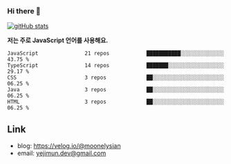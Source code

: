### Hi there 👋

<!--
**moonelysian/moonelysian** is a ✨ _special_ ✨ repository because its `README.md` (this file) appears on your GitHub profile.

Here are some ideas to get you started:

- 🔭 I’m currently working on ...
- 🌱 I’m currently learning ...
- 👯 I’m looking to collaborate on ...
- 🤔 I’m looking for help with ...
- 💬 Ask me about ...
- 📫 How to reach me: ...
- 😄 Pronouns: ...
- ⚡ Fun fact: ...
-->

<!-- [![wakatime stats](https://github-readme-stats.vercel.app/api/wakatime?username=moonelysian)](https://github.com/anuraghazra/github-readme-stats) -->

[![gitHub stats](https://github-readme-stats.vercel.app/api?username=moonelysian&show_icons=true)](https://github.com/anuraghazra/github-readme-stats)

<!--START_SECTION:waka-->
**저는 주로 JavaScript 언어를 사용해요.** 

```text
JavaScript               21 repos            ███████████░░░░░░░░░░░░░░   43.75 % 
TypeScript               14 repos            ███████░░░░░░░░░░░░░░░░░░   29.17 % 
CSS                      3 repos             ██░░░░░░░░░░░░░░░░░░░░░░░   06.25 % 
Java                     3 repos             ██░░░░░░░░░░░░░░░░░░░░░░░   06.25 % 
HTML                     3 repos             ██░░░░░░░░░░░░░░░░░░░░░░░   06.25 % 
```




<!--END_SECTION:waka-->


## Link
- blog: https://velog.io/@moonelysian
- email: yejimun.dev@gmail.com
